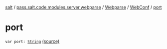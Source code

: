 [salt](../../../index.md) / [pass.salt.code.modules.server.webparse](../../index.md) / [Webparse](../index.md) / [WebConf](index.md) / [port](./port.md)

# port

`var port: `[`String`](https://kotlinlang.org/api/latest/jvm/stdlib/kotlin/-string/index.html) [(source)](https://github.com/kurbaniec-tgm/salt/tree/master/code/modules/server/webparse/Webparse.kt#L56)